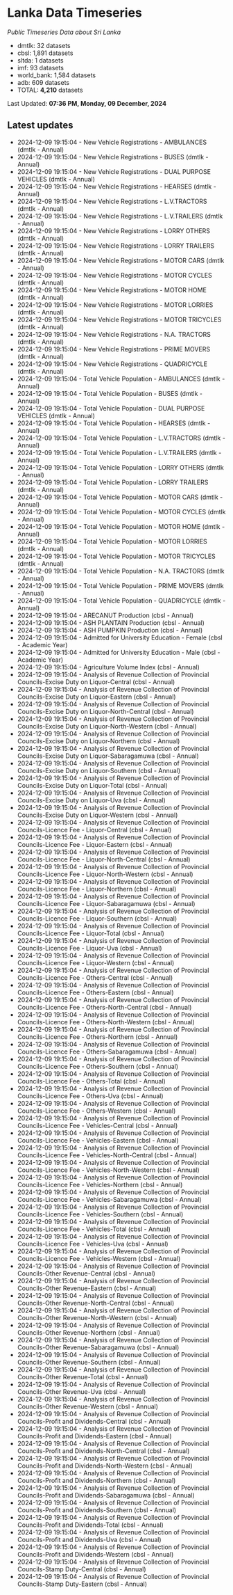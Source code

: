 # Lanka Data Timeseries
*Public Timeseries Data about Sri Lanka*

* dmtlk: 32 datasets
* cbsl: 1,891 datasets
* sltda: 1 datasets
* imf: 93 datasets
* world_bank: 1,584 datasets
* adb: 609 datasets
* TOTAL: **4,210** datasets

Last Updated: **07:36 PM, Monday, 09 December, 2024**

## Latest updates

* 2024-12-09 19:15:04 - New Vehicle Registrations - AMBULANCES (dmtlk - Annual)
* 2024-12-09 19:15:04 - New Vehicle Registrations - BUSES (dmtlk - Annual)
* 2024-12-09 19:15:04 - New Vehicle Registrations - DUAL PURPOSE VEHICLES (dmtlk - Annual)
* 2024-12-09 19:15:04 - New Vehicle Registrations - HEARSES (dmtlk - Annual)
* 2024-12-09 19:15:04 - New Vehicle Registrations - L.V.TRACTORS (dmtlk - Annual)
* 2024-12-09 19:15:04 - New Vehicle Registrations - L.V.TRAILERS (dmtlk - Annual)
* 2024-12-09 19:15:04 - New Vehicle Registrations - LORRY OTHERS (dmtlk - Annual)
* 2024-12-09 19:15:04 - New Vehicle Registrations - LORRY TRAILERS (dmtlk - Annual)
* 2024-12-09 19:15:04 - New Vehicle Registrations - MOTOR CARS (dmtlk - Annual)
* 2024-12-09 19:15:04 - New Vehicle Registrations - MOTOR CYCLES (dmtlk - Annual)
* 2024-12-09 19:15:04 - New Vehicle Registrations - MOTOR HOME (dmtlk - Annual)
* 2024-12-09 19:15:04 - New Vehicle Registrations - MOTOR LORRIES (dmtlk - Annual)
* 2024-12-09 19:15:04 - New Vehicle Registrations - MOTOR TRICYCLES (dmtlk - Annual)
* 2024-12-09 19:15:04 - New Vehicle Registrations - N.A. TRACTORS (dmtlk - Annual)
* 2024-12-09 19:15:04 - New Vehicle Registrations - PRIME MOVERS (dmtlk - Annual)
* 2024-12-09 19:15:04 - New Vehicle Registrations - QUADRICYCLE (dmtlk - Annual)
* 2024-12-09 19:15:04 - Total Vehicle Population - AMBULANCES (dmtlk - Annual)
* 2024-12-09 19:15:04 - Total Vehicle Population - BUSES (dmtlk - Annual)
* 2024-12-09 19:15:04 - Total Vehicle Population - DUAL PURPOSE VEHICLES (dmtlk - Annual)
* 2024-12-09 19:15:04 - Total Vehicle Population - HEARSES (dmtlk - Annual)
* 2024-12-09 19:15:04 - Total Vehicle Population - L.V.TRACTORS (dmtlk - Annual)
* 2024-12-09 19:15:04 - Total Vehicle Population - L.V.TRAILERS (dmtlk - Annual)
* 2024-12-09 19:15:04 - Total Vehicle Population - LORRY OTHERS (dmtlk - Annual)
* 2024-12-09 19:15:04 - Total Vehicle Population - LORRY TRAILERS (dmtlk - Annual)
* 2024-12-09 19:15:04 - Total Vehicle Population - MOTOR CARS (dmtlk - Annual)
* 2024-12-09 19:15:04 - Total Vehicle Population - MOTOR CYCLES (dmtlk - Annual)
* 2024-12-09 19:15:04 - Total Vehicle Population - MOTOR HOME (dmtlk - Annual)
* 2024-12-09 19:15:04 - Total Vehicle Population - MOTOR LORRIES (dmtlk - Annual)
* 2024-12-09 19:15:04 - Total Vehicle Population - MOTOR TRICYCLES (dmtlk - Annual)
* 2024-12-09 19:15:04 - Total Vehicle Population - N.A. TRACTORS (dmtlk - Annual)
* 2024-12-09 19:15:04 - Total Vehicle Population - PRIME MOVERS (dmtlk - Annual)
* 2024-12-09 19:15:04 - Total Vehicle Population - QUADRICYCLE (dmtlk - Annual)
* 2024-12-09 19:15:04 - ARECANUT Production (cbsl - Annual)
* 2024-12-09 19:15:04 - ASH PLANTAIN Production (cbsl - Annual)
* 2024-12-09 19:15:04 - ASH PUMPKIN Production (cbsl - Annual)
* 2024-12-09 19:15:04 - Admitted for University Education - Female (cbsl - Academic Year)
* 2024-12-09 19:15:04 - Admitted for University Education - Male (cbsl - Academic Year)
* 2024-12-09 19:15:04 - Agriculture Volume Index (cbsl - Annual)
* 2024-12-09 19:15:04 - Analysis of Revenue Collection of Provincial Councils-Excise Duty on Liquor-Central (cbsl - Annual)
* 2024-12-09 19:15:04 - Analysis of Revenue Collection of Provincial Councils-Excise Duty on Liquor-Eastern (cbsl - Annual)
* 2024-12-09 19:15:04 - Analysis of Revenue Collection of Provincial Councils-Excise Duty on Liquor-North-Central (cbsl - Annual)
* 2024-12-09 19:15:04 - Analysis of Revenue Collection of Provincial Councils-Excise Duty on Liquor-North-Western (cbsl - Annual)
* 2024-12-09 19:15:04 - Analysis of Revenue Collection of Provincial Councils-Excise Duty on Liquor-Northern (cbsl - Annual)
* 2024-12-09 19:15:04 - Analysis of Revenue Collection of Provincial Councils-Excise Duty on Liquor-Sabaragamuwa (cbsl - Annual)
* 2024-12-09 19:15:04 - Analysis of Revenue Collection of Provincial Councils-Excise Duty on Liquor-Southern (cbsl - Annual)
* 2024-12-09 19:15:04 - Analysis of Revenue Collection of Provincial Councils-Excise Duty on Liquor-Total (cbsl - Annual)
* 2024-12-09 19:15:04 - Analysis of Revenue Collection of Provincial Councils-Excise Duty on Liquor-Uva (cbsl - Annual)
* 2024-12-09 19:15:04 - Analysis of Revenue Collection of Provincial Councils-Excise Duty on Liquor-Western (cbsl - Annual)
* 2024-12-09 19:15:04 - Analysis of Revenue Collection of Provincial Councils-Licence Fee - Liquor-Central (cbsl - Annual)
* 2024-12-09 19:15:04 - Analysis of Revenue Collection of Provincial Councils-Licence Fee - Liquor-Eastern (cbsl - Annual)
* 2024-12-09 19:15:04 - Analysis of Revenue Collection of Provincial Councils-Licence Fee - Liquor-North-Central (cbsl - Annual)
* 2024-12-09 19:15:04 - Analysis of Revenue Collection of Provincial Councils-Licence Fee - Liquor-North-Western (cbsl - Annual)
* 2024-12-09 19:15:04 - Analysis of Revenue Collection of Provincial Councils-Licence Fee - Liquor-Northern (cbsl - Annual)
* 2024-12-09 19:15:04 - Analysis of Revenue Collection of Provincial Councils-Licence Fee - Liquor-Sabaragamuwa (cbsl - Annual)
* 2024-12-09 19:15:04 - Analysis of Revenue Collection of Provincial Councils-Licence Fee - Liquor-Southern (cbsl - Annual)
* 2024-12-09 19:15:04 - Analysis of Revenue Collection of Provincial Councils-Licence Fee - Liquor-Total (cbsl - Annual)
* 2024-12-09 19:15:04 - Analysis of Revenue Collection of Provincial Councils-Licence Fee - Liquor-Uva (cbsl - Annual)
* 2024-12-09 19:15:04 - Analysis of Revenue Collection of Provincial Councils-Licence Fee - Liquor-Western (cbsl - Annual)
* 2024-12-09 19:15:04 - Analysis of Revenue Collection of Provincial Councils-Licence Fee - Others-Central (cbsl - Annual)
* 2024-12-09 19:15:04 - Analysis of Revenue Collection of Provincial Councils-Licence Fee - Others-Eastern (cbsl - Annual)
* 2024-12-09 19:15:04 - Analysis of Revenue Collection of Provincial Councils-Licence Fee - Others-North-Central (cbsl - Annual)
* 2024-12-09 19:15:04 - Analysis of Revenue Collection of Provincial Councils-Licence Fee - Others-North-Western (cbsl - Annual)
* 2024-12-09 19:15:04 - Analysis of Revenue Collection of Provincial Councils-Licence Fee - Others-Northern (cbsl - Annual)
* 2024-12-09 19:15:04 - Analysis of Revenue Collection of Provincial Councils-Licence Fee - Others-Sabaragamuwa (cbsl - Annual)
* 2024-12-09 19:15:04 - Analysis of Revenue Collection of Provincial Councils-Licence Fee - Others-Southern (cbsl - Annual)
* 2024-12-09 19:15:04 - Analysis of Revenue Collection of Provincial Councils-Licence Fee - Others-Total (cbsl - Annual)
* 2024-12-09 19:15:04 - Analysis of Revenue Collection of Provincial Councils-Licence Fee - Others-Uva (cbsl - Annual)
* 2024-12-09 19:15:04 - Analysis of Revenue Collection of Provincial Councils-Licence Fee - Others-Western (cbsl - Annual)
* 2024-12-09 19:15:04 - Analysis of Revenue Collection of Provincial Councils-Licence Fee - Vehicles-Central (cbsl - Annual)
* 2024-12-09 19:15:04 - Analysis of Revenue Collection of Provincial Councils-Licence Fee - Vehicles-Eastern (cbsl - Annual)
* 2024-12-09 19:15:04 - Analysis of Revenue Collection of Provincial Councils-Licence Fee - Vehicles-North-Central (cbsl - Annual)
* 2024-12-09 19:15:04 - Analysis of Revenue Collection of Provincial Councils-Licence Fee - Vehicles-North-Western (cbsl - Annual)
* 2024-12-09 19:15:04 - Analysis of Revenue Collection of Provincial Councils-Licence Fee - Vehicles-Northern (cbsl - Annual)
* 2024-12-09 19:15:04 - Analysis of Revenue Collection of Provincial Councils-Licence Fee - Vehicles-Sabaragamuwa (cbsl - Annual)
* 2024-12-09 19:15:04 - Analysis of Revenue Collection of Provincial Councils-Licence Fee - Vehicles-Southern (cbsl - Annual)
* 2024-12-09 19:15:04 - Analysis of Revenue Collection of Provincial Councils-Licence Fee - Vehicles-Total (cbsl - Annual)
* 2024-12-09 19:15:04 - Analysis of Revenue Collection of Provincial Councils-Licence Fee - Vehicles-Uva (cbsl - Annual)
* 2024-12-09 19:15:04 - Analysis of Revenue Collection of Provincial Councils-Licence Fee - Vehicles-Western (cbsl - Annual)
* 2024-12-09 19:15:04 - Analysis of Revenue Collection of Provincial Councils-Other Revenue-Central (cbsl - Annual)
* 2024-12-09 19:15:04 - Analysis of Revenue Collection of Provincial Councils-Other Revenue-Eastern (cbsl - Annual)
* 2024-12-09 19:15:04 - Analysis of Revenue Collection of Provincial Councils-Other Revenue-North-Central (cbsl - Annual)
* 2024-12-09 19:15:04 - Analysis of Revenue Collection of Provincial Councils-Other Revenue-North-Western (cbsl - Annual)
* 2024-12-09 19:15:04 - Analysis of Revenue Collection of Provincial Councils-Other Revenue-Northern (cbsl - Annual)
* 2024-12-09 19:15:04 - Analysis of Revenue Collection of Provincial Councils-Other Revenue-Sabaragamuwa (cbsl - Annual)
* 2024-12-09 19:15:04 - Analysis of Revenue Collection of Provincial Councils-Other Revenue-Southern (cbsl - Annual)
* 2024-12-09 19:15:04 - Analysis of Revenue Collection of Provincial Councils-Other Revenue-Total (cbsl - Annual)
* 2024-12-09 19:15:04 - Analysis of Revenue Collection of Provincial Councils-Other Revenue-Uva (cbsl - Annual)
* 2024-12-09 19:15:04 - Analysis of Revenue Collection of Provincial Councils-Other Revenue-Western (cbsl - Annual)
* 2024-12-09 19:15:04 - Analysis of Revenue Collection of Provincial Councils-Profit and Dividends-Central (cbsl - Annual)
* 2024-12-09 19:15:04 - Analysis of Revenue Collection of Provincial Councils-Profit and Dividends-Eastern (cbsl - Annual)
* 2024-12-09 19:15:04 - Analysis of Revenue Collection of Provincial Councils-Profit and Dividends-North-Central (cbsl - Annual)
* 2024-12-09 19:15:04 - Analysis of Revenue Collection of Provincial Councils-Profit and Dividends-North-Western (cbsl - Annual)
* 2024-12-09 19:15:04 - Analysis of Revenue Collection of Provincial Councils-Profit and Dividends-Northern (cbsl - Annual)
* 2024-12-09 19:15:04 - Analysis of Revenue Collection of Provincial Councils-Profit and Dividends-Sabaragamuwa (cbsl - Annual)
* 2024-12-09 19:15:04 - Analysis of Revenue Collection of Provincial Councils-Profit and Dividends-Southern (cbsl - Annual)
* 2024-12-09 19:15:04 - Analysis of Revenue Collection of Provincial Councils-Profit and Dividends-Total (cbsl - Annual)
* 2024-12-09 19:15:04 - Analysis of Revenue Collection of Provincial Councils-Profit and Dividends-Uva (cbsl - Annual)
* 2024-12-09 19:15:04 - Analysis of Revenue Collection of Provincial Councils-Profit and Dividends-Western (cbsl - Annual)
* 2024-12-09 19:15:04 - Analysis of Revenue Collection of Provincial Councils-Stamp Duty-Central (cbsl - Annual)
* 2024-12-09 19:15:04 - Analysis of Revenue Collection of Provincial Councils-Stamp Duty-Eastern (cbsl - Annual)